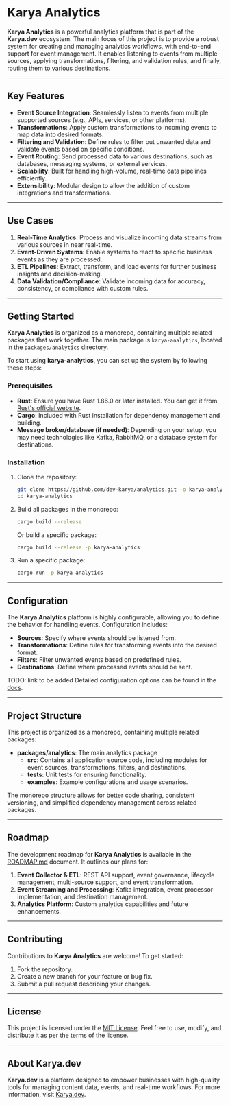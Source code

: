 # Karya Analytics

**Karya Analytics** is a powerful analytics platform that is part of the **Karya.dev** ecosystem. The main focus of this
project is to provide a robust system for creating and managing analytics workflows, with end-to-end support for event
management. It enables listening to events from multiple sources, applying transformations, filtering, and validation
rules, and finally, routing them to various destinations.

---

## Key Features

- **Event Source Integration**: Seamlessly listen to events from multiple supported sources (e.g., APIs, services, or
  other platforms).
- **Transformations**: Apply custom transformations to incoming events to map data into desired formats.
- **Filtering and Validation**: Define rules to filter out unwanted data and validate events based on specific
  conditions.
- **Event Routing**: Send processed data to various destinations, such as databases, messaging systems, or external
  services.
- **Scalability**: Built for handling high-volume, real-time data pipelines efficiently.
- **Extensibility**: Modular design to allow the addition of custom integrations and transformations.

---

## Use Cases

1. **Real-Time Analytics**: Process and visualize incoming data streams from various sources in near real-time.
2. **Event-Driven Systems**: Enable systems to react to specific business events as they are processed.
3. **ETL Pipelines**: Extract, transform, and load events for further business insights and decision-making.
4. **Data Validation/Compliance**: Validate incoming data for accuracy, consistency, or compliance with custom rules.

---

## Getting Started

**Karya Analytics** is organized as a monorepo, containing multiple related packages that work together. The main package is `karya-analytics`, located in the `packages/analytics` directory.

To start using **karya-analytics**, you can set up the system by following these steps:

### Prerequisites

- **Rust**: Ensure you have Rust 1.86.0 or later installed. You can get it
  from [Rust's official website](https://www.rust-lang.org/).
- **Cargo**: Included with Rust installation for dependency management and building.
- **Message broker/database (if needed)**: Depending on your setup, you may need technologies like Kafka, RabbitMQ, or a
  database system for destinations.

### Installation

1. Clone the repository:
   ```bash
   git clone https://github.com/dev-karya/analytics.git -o karya-analytics
   cd karya-analytics
   ```

2. Build all packages in the monorepo:
   ```bash
   cargo build --release
   ```

   Or build a specific package:
   ```bash
   cargo build --release -p karya-analytics
   ```

3. Run a specific package:
   ```bash
   cargo run -p karya-analytics
   ```

---

## Configuration

The **Karya Analytics** platform is highly configurable, allowing you to define the behavior for handling events.
Configuration includes:

- **Sources**: Specify where events should be listened from.
- **Transformations**: Define rules for transforming events into the desired format.
- **Filters**: Filter unwanted events based on predefined rules.
- **Destinations**: Define where processed events should be sent.

TODO: link to be added
Detailed configuration options can be found in the [docs](#).

---

## Project Structure

This project is organized as a monorepo, containing multiple related packages:

- **packages/analytics**: The main analytics package
  - **src**: Contains all application source code, including modules for event sources, transformations, filters, and
    destinations.
  - **tests**: Unit tests for ensuring functionality.
  - **examples**: Example configurations and usage scenarios.

The monorepo structure allows for better code sharing, consistent versioning, and simplified dependency management across related packages.

---

## Roadmap

The development roadmap for **Karya Analytics** is available in the [ROADMAP.md](ROADMAP.md) document. It outlines our plans for:

1. **Event Collector & ETL**: REST API support, event governance, lifecycle management, multi-source support, and event transformation.
2. **Event Streaming and Processing**: Kafka integration, event processor implementation, and destination management.
3. **Analytics Platform**: Custom analytics capabilities and future enhancements.

---

## Contributing

Contributions to **Karya Analytics** are welcome! To get started:

1. Fork the repository.
2. Create a new branch for your feature or bug fix.
3. Submit a pull request describing your changes.

---

## License

This project is licensed under the [MIT License](LICENSE). Feel free to use, modify, and distribute it as per the terms
of the license.

---

## About Karya.dev

**Karya.dev** is a platform designed to empower businesses with high-quality tools for managing content data, events,
and real-time workflows. For more information, visit [Karya.dev](https://karya.dev).
